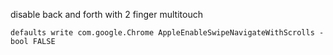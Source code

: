 disable back and forth with 2 finger multitouch

```
defaults write com.google.Chrome AppleEnableSwipeNavigateWithScrolls -bool FALSE
```